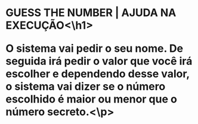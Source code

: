 <h1>GUESS THE NUMBER | AJUDA NA EXECUÇÃO<\h1>
<p>O sistema vai pedir o seu nome. De seguida irá pedir o valor que você irá escolher e dependendo desse valor, o sistema vai dizer se o número escolhido é maior ou menor que o número secreto.<\p>
